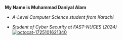 **My Name is Muhammad Daniyal Alam**
- *A-Level Computer Science student from Karachi*
+ *Student of Cyber Security at FAST-NUCES (2024)*
<a href="https://ibb.co/Tw3znTc"><img src="https://i.ibb.co/x2TVcsh/octocat-1725101621340.png" alt="octocat-1725101621340" border="0"></a>
